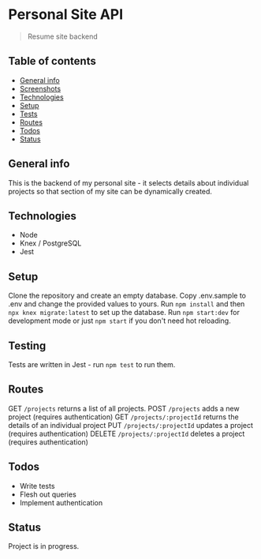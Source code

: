 # Personal Site API
> Resume site backend 

## Table of contents
* [General info](#general-info)
* [Screenshots](#screenshots)
* [Technologies](#technologies)
* [Setup](#setup)
* [Tests](#tests)
* [Routes](#routes)
* [Todos](#todos)
* [Status](#status)

## General info
This is the backend of my personal site - it selects details about individual projects so that section of my site can be dynamically created.

## Technologies
* Node
* Knex / PostgreSQL
* Jest

## Setup
Clone the repository and create an empty database. Copy .env.sample to .env and change the provided values to yours. Run `npm install` and then `npx knex migrate:latest` to set up the database. Run `npm start:dev` for development mode or just `npm start` if you don't need hot reloading.

## Testing
Tests are written in Jest - run `npm test` to run them.

## Routes
GET `/projects` returns a list of all projects.
POST `/projects` adds a new project (requires authentication)
GET `/projects/:projectId` returns the details of an individual project
PUT `/projects/:projectId` updates a project (requires authentication)
DELETE `/projects/:projectId` deletes a project (requires authentication)

## Todos
* Write tests
* Flesh out queries
* Implement authentication

## Status
Project is in progress.